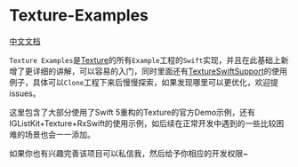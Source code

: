 # Texture-Examples

[中文文档]()

`Texture Examples`是[Texture](https://github.com/TextureGroup/Texture)的所有`Example`工程的`Swift`实现，并且在此基础上新增了更详细的讲解，可以容易的入门，同时里面还有[TextureSwiftSupport](https://github.com/TextureCommunity/TextureSwiftSupport)的使用例子，具体可以`Clone`工程下来后慢慢探索，如果发现哪里可以更优化，欢迎提issues。

这里包含了大部分使用了Swift 5重构的Texture的官方Demo示例，还有IGListKit+Texture+RxSwift的使用示例，如后续在正常开发中遇到的一些比较困难的场景也会一一添加。

如果你也有兴趣完善该项目可以私信我，然后给予你相应的开发权限~
